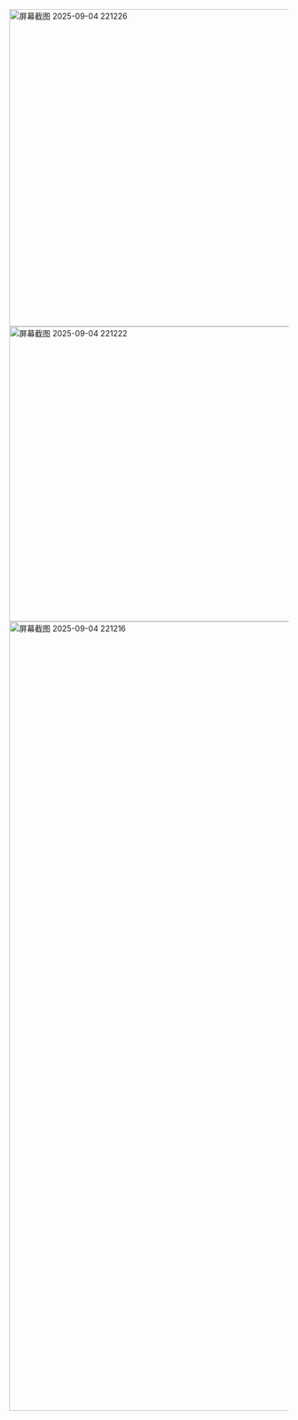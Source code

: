 <img width="1786" height="572" alt="屏幕截图 2025-09-04 221226" src="https://github.com/user-attachments/assets/d224ca61-46eb-4f68-8cf3-53a5221ec30a" />
<img width="1728" height="532" alt="屏幕截图 2025-09-04 221222" src="https://github.com/user-attachments/assets/67472a38-b389-4cde-9747-7827c8511dd3" />
<img width="1925" height="1423" alt="屏幕截图 2025-09-04 221216" src="https://github.com/user-attachments/assets/0f24caaa-4b4b-40c3-9ffc-1499d17bc862" />

